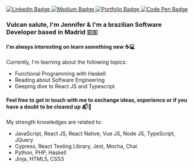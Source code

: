 <p>
  <a href="https://www.linkedin.com/in/jennifer-takagi" rel="nofollow">
    <img src="https://img.shields.io/badge/linkedin-%230077B5.svg?&style=plastic&logo=linkedin&logoColor=white" alt="Linkedin Badge" style="max-width:100%;">
  </a>

  <a href="https://jennifer-takagi.medium.com/" rel="nofollow">
    <img src="https://img.shields.io/badge/@jennifer_takagi-%230077B5.svg?&style=plastic&logo=medium&logoColor=white&color=12100E" alt="Medium Badge" style="max-width:100%;">
</a>

  <a href="https://jennifer-takagi.vercel.app/" rel="nofollow">
    <img src="https://img.shields.io/badge/portfolio-%230077B5.svg?&style=plastic&logo=vercel&logoColor=white&color=ff5757" alt="Portfolio Badge" style="max-width:100%;">
</a>

  <a href="https://codepen.io/jennifertakagi" rel="nofollow">
    <img src="https://img.shields.io/badge/jennifertakagi-%230077B5.svg?&style=plastic&logo=codepen&logoColor=white&color=000" alt="Code Pen Badge" style="max-width:100%;">
</a>

</p>

### Vulcan salute, I'm Jennifer & I'm a brazilian Software Developer based in Madrid :es:

#### I'm always interesting on learn something new :coffee::computer:
Currently, I'm learning about the following topics:
- Functional Programming with Haskell
- Reading about Software Engineering
- Deeping dive to React JS and Typescript


#### Feel free to get in touch with me to exchange ideas, experience or if you have a doubt to be cleared up :mailbox_with_mail::memo:
My strength knowledges are related to:
- JavaScript, React JS, React Native, Vue JS, Node JS, TypeScript, JQuery
- Cypress, React Testing Library, Jest, Mocha, Chai
- Python, PHP, Haskell
- Jinja, HTML5, CSS3
